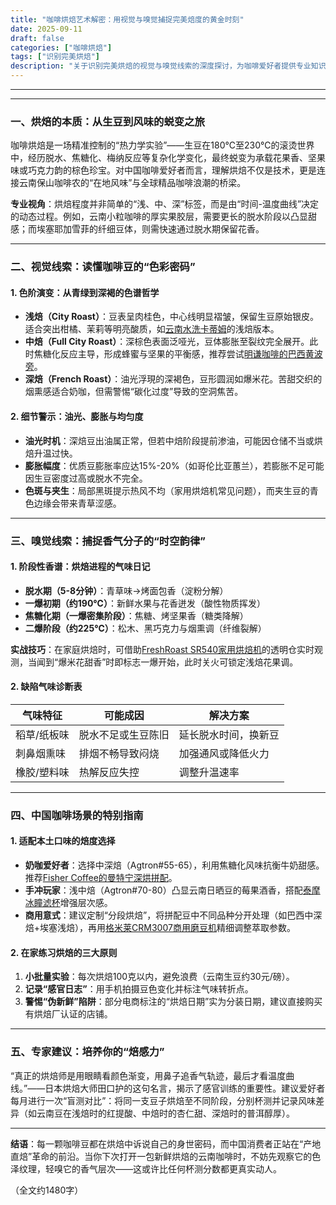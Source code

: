 ```yaml
---
title: "咖啡烘焙艺术解密：用视觉与嗅觉捕捉完美焙度的黄金时刻"
date: 2025-09-11
draft: false
categories: ["咖啡烘焙"]
tags: ["识别完美烘焙"]
description: "关于识别完美烘焙的视觉与嗅觉线索的深度探讨，为咖啡爱好者提供专业知识和实用指南。"
---
```


---

---

### 一、烘焙的本质：从生豆到风味的蜕变之旅

咖啡烘焙是一场精准控制的“热力学实验”——生豆在180℃至230℃的滚烫世界中，经历脱水、焦糖化、梅纳反应等复杂化学变化，最终蜕变为承载花果香、坚果味或巧克力韵的棕色珍宝。对中国咖啡爱好者而言，理解烘焙不仅是技术，更是连接云南保山咖啡农的“在地风味”与全球精品咖啡浪潮的桥梁。

**专业视角**：烘焙程度并非简单的“浅、中、深”标签，而是由“时间-温度曲线”决定的动态过程。例如，云南小粒咖啡的厚实果胶层，需要更长的脱水阶段以凸显甜感；而埃塞耶加雪菲的纤细豆体，则需快速通过脱水期保留花香。

---

### 二、视觉线索：读懂咖啡豆的“色彩密码”

#### 1. **色阶演变：从青绿到深褐的色谱哲学**
- **浅焙（City Roast）**：豆表呈肉桂色，中心线明显褶皱，保留生豆原始银皮。适合突出柑橘、茉莉等明亮酸质，如[云南水洗卡蒂姆](https://www.amazon.com/s?k=%E4%BA%91%E5%8D%97%E6%B0%B4%E6%B4%97%E5%8D%A1%E8%92%82%E5%A7%86&tag=coffeeprism-20)的浅焙版本。
- **中焙（Full City Roast）**：深棕色表面泛哑光，豆体膨胀至裂纹完全展开。此时焦糖化反应主导，形成蜂蜜与坚果的平衡感，推荐尝试[明谦咖啡的巴西黄波旁](https://www.amazon.com/s?k=%E6%98%8E%E8%B0%A6%E5%92%96%E5%95%A1%E7%9A%84%E5%B7%B4%E8%A5%BF%E9%BB%84%E6%B3%A2%E6%97%81&tag=coffeeprism-20)。
- **深焙（French Roast）**：油光浮現的深褐色，豆形圆润如爆米花。苦甜交织的烟熏感适合奶咖，但需警惕“碳化过度”导致的空洞焦苦。

#### 2. **细节警示：油光、膨胀与均匀度**
- **油光时机**：深焙豆出油属正常，但若中焙阶段提前渗油，可能因仓储不当或烘焙升温过快。
- **膨胀幅度**：优质豆膨胀率应达15%-20%（如哥伦比亚蕙兰），若膨胀不足可能因生豆密度过高或脱水不完全。
- **色斑与夹生**：局部黑斑提示热风不均（家用烘焙机常见问题），而夹生豆的青色边缘会带来青草涩感。

---

### 三、嗅觉线索：捕捉香气分子的“时空韵律”

#### 1. **阶段性香谱：烘焙进程的气味日记**
- **脱水期（5-8分钟）**：青草味→烤面包香（淀粉分解）
- **一爆初期（约190℃）**：新鲜水果与花香迸发（酸性物质挥发）
- **焦糖化期（一爆密集阶段）**：焦糖、烤坚果香（糖类降解）
- **二爆阶段（约225℃）**：松木、黑巧克力与烟熏调（纤维裂解）

**实战技巧**：在家庭烘焙时，可借助[FreshRoast SR540家用烘焙机](https://www.amazon.com/s?k=FreshRoast%20SR540%E5%AE%B6%E7%94%A8%E7%83%98%E7%84%99%E6%9C%BA&tag=coffeeprism-20)的透明仓实时观测，当闻到“爆米花甜香”时即标志一爆开始，此时关火可锁定浅焙花果调。

#### 2. **缺陷气味诊断表**
| 气味特征          | 可能成因               | 解决方案               |
|-------------------|------------------------|------------------------|
| 稻草/纸板味       | 脱水不足或生豆陈旧     | 延长脱水时间，换新豆   |
| 刺鼻烟熏味        | 排烟不畅导致闷烧       | 加强通风或降低火力     |
| 橡胶/塑料味       | 热解反应失控           | 调整升温速率           |

---

### 四、中国咖啡场景的特别指南

#### 1. **适配本土口味的焙度选择**
- **奶咖爱好者**：选择中深焙（Agtron#55-65），利用焦糖化风味抗衡牛奶甜感。推荐[Fisher Coffee的曼特宁深烘拼配](https://www.amazon.com/s?k=Fisher%20Coffee%E7%9A%84%E6%9B%BC%E7%89%B9%E5%AE%81%E6%B7%B1%E7%83%98%E6%8B%BC%E9%85%8D&tag=coffeeprism-20)。
- **手冲玩家**：浅中焙（Agtron#70-80）凸显云南日晒豆的莓果酒香，搭配[泰摩冰瞳滤杯](https://www.amazon.com/s?k=%E6%B3%B0%E6%91%A9%E5%86%B0%E7%9E%B3%E6%BB%A4%E6%9D%AF&tag=coffeeprism-20)增强层次感。
- **商用意式**：建议定制“分段烘焙”，将拼配豆中不同品种分开处理（如巴西中深焙+埃塞浅焙），再用[格米莱CRM3007商用磨豆机](https://www.amazon.com/s?k=%E6%A0%BC%E7%B1%B3%E8%8E%B1CRM3007%E5%95%86%E7%94%A8%E7%A3%A8%E8%B1%86%E6%9C%BA&tag=coffeeprism-20)精细调整萃取参数。

#### 2. **在家练习烘焙的三大原则**
1. **小批量实验**：每次烘焙100克以内，避免浪费（云南生豆约30元/磅）。
2. **记录“感官日志”**：用手机拍摄豆色变化并标注气味转折点。
3. **警惕“伪新鲜”陷阱**：部分电商标注的“烘焙日期”实为分装日期，建议直接购买有烘焙厂认证的店铺。

---

### 五、专家建议：培养你的“焙感力”

“真正的烘焙师是用眼睛看颜色渐变，用鼻子追香气轨迹，最后才看温度曲线。”——日本烘焙大师田口护的这句名言，揭示了感官训练的重要性。建议爱好者每月进行一次“盲测对比”：将同一支豆子烘焙至不同阶段，分别杯测并记录风味差异（如云南豆在浅焙时的红提酸、中焙时的杏仁甜、深焙时的普洱醇厚）。

---

**结语**：每一颗咖啡豆都在烘焙中诉说自己的身世密码，而中国消费者正站在“产地直焙”革命的前沿。当你下次打开一包新鲜烘焙的云南咖啡时，不妨先观察它的色泽纹理，轻嗅它的香气层次——这或许比任何杯测分数都更真实动人。  

（全文约1480字）